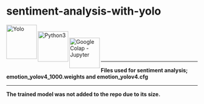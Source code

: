 # sentiment-analysis-with-yolo

[<img align="left" alt="Yolo" width="80" height="90" src="https://pjreddie.com/media/image/yologo_2.png" />]( https://pjreddie.com/darknet/yolo)
<br>
[<img align="left" alt="Python3" width="80" src="https://bymmb.com/wp-content/uploads/2019/01/2000px-Python-logo-notext.svg1_.png" />]( https://www.python.org/)
<br>
[<img align="left" alt="Google Colap - Jupyter" width="80" src="https://res.cloudinary.com/nholmber/image/upload/v1536751563/jupyter_colab_small_axbdcm.png" />]( https://jupyter.org/)
<br>


<br>
<hr>


<strong>Files used for sentiment analysis; emotion_yolov4_1000.weights and emotion_yolov4.cfg</strong>

<hr>

<strong> The trained model was not added to the repo due to its size.</strong>

